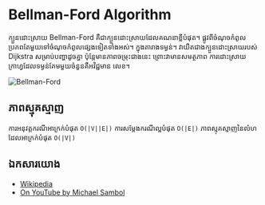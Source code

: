 # Bellman-Ford Algorithm

ក្បួនដោះស្រាយ Bellman-Ford គឺជាក្បួនដោះស្រាយដែលគណនាខ្លីបំផុត។
ផ្លូវពីចំណុចកំពូលប្រភពតែមួយទៅចំណុចកំពូលផ្សេងទៀតទាំងអស់។
ក្នុង​តារាង​ទម្ងន់។ វាយឺតជាងក្បួនដោះស្រាយរបស់ Dijkstra
សម្រាប់បញ្ហាដូចគ្នា ប៉ុន្តែមានភាពចម្រុះជាងនេះ ព្រោះវាមានសមត្ថភាព
ការដោះស្រាយក្រាហ្វដែលទម្ងន់គែមមួយចំនួនគឺអវិជ្ជមាន
លេខ។

![Bellman-Ford](https://upload.wikimedia.org/wikipedia/commons/2/2e/Shortest_path_Dijkstra_vs_BellmanFord.gif)

## ភាពស្មុគស្មាញ

ការអនុវត្តករណីអាក្រក់បំផុត `O(|V||E|)`
ការសម្តែងករណីល្អបំផុត `O(|E|)`
ភាពស្មុគស្មាញនៃលំហដែលអាក្រក់បំផុត `O(|V|)`

## ឯកសារយោង

- [Wikipedia](https://en.wikipedia.org/wiki/Bellman%E2%80%93Ford_algorithm)
- [On YouTube by Michael Sambol](https://www.youtube.com/watch?v=obWXjtg0L64&list=PLLXdhg_r2hKA7DPDsunoDZ-Z769jWn4R8)